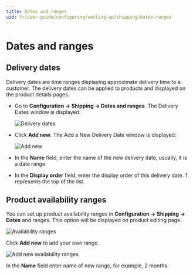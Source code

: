 ```yaml
---
title: Dates and ranges
uid: fr/user-guide/configuring/setting-up/shipping/dates-ranges
---
```


# Dates and ranges

## Delivery dates

Delivery dates are time ranges displaying approximate delivery time to a customer. The delivery dates can be applied to products and displayed on the product details pages.

* Go to **Configuration → Shipping → Dates and ranges**. The Delivery Dates window is displayed:
    
    ![Delivery dates](_static/dates-ranges/delivery-dates.png)

* Click **Add new**. The Add a New Delivery Date window is displayed:
    
    ![Add new](_static/dates-ranges/delivery-dates-add-new.png)

* In the **Name** field, enter the name of the new delivery date, usually, it is a date range

* In the **Display order** field, enter the display order of this delivery date. 1 represents the top of the list.

## Product availability ranges

You can set up product availability ranges in **Configuration → Shipping → Dates** and ranges. This option will be displayed on product editing page.

![Availability ranges](_static/dates-ranges/avialability-ranges.png)

Click **Add new** to add your own range.

![Add new availability ranges](_static/dates-ranges/avialability-ranges-add-new.png)

In the **Name** field enter name of new range, for example, 2 months.